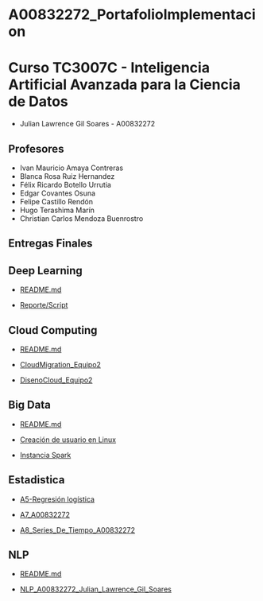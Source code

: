 # A00832272_PortafolioImplementacion

# Curso TC3007C - Inteligencia Artificial Avanzada para la Ciencia de Datos

* Julian Lawrence Gil Soares - A00832272

## Profesores
* Ivan Mauricio Amaya Contreras
* Blanca Rosa Ruiz Hernandez
* Félix Ricardo Botello Urrutia
* Edgar Covantes Osuna
* Felipe Castillo Rendón
* Hugo Terashima Marín
* Christian Carlos Mendoza Buenrostro

## Entregas Finales

## Deep Learning
  * <a href="https://github.com/Julian7312/PortafolioImplementacion_A00832272_TC3007C/blob/main/final/Deep%20Learning/README.MD">README.md</a>
 
  * <a href="https://github.com/Julian7312/PortafolioImplementacion_A00832272_TC3007C/blob/main/final/Deep%20Learning/Momento%20de%20Retroalimentaci%C3%B3n%20Individual_%20Implementaci%C3%B3n%20de%20un%20modelo%20de%20Deep%20Learning.%20(1).pdf"> Reporte/Script</a>

## Cloud Computing
  * <a href="https://github.com/Julian7312/PortafolioImplementacion_A00832272_TC3007C/blob/main/final/Cloud%20Computing/README.MD">README.md</a>
 
  * <a href="https://github.com/Julian7312/PortafolioImplementacion_A00832272_TC3007C/blob/main/final/Cloud%20Computing/CloudMigration_Equipo2.pdf">CloudMigration_Equipo2</a>

  * <a href="https://github.com/Julian7312/PortafolioImplementacion_A00832272_TC3007C/blob/main/final/Cloud%20Computing/DisenoCloud_Equipo2.pdf">DisenoCloud_Equipo2</a>

## Big Data
  * <a href="https://github.com/Julian7312/PortafolioImplementacion_A00832272_TC3007C/blob/main/final/Big%20Data/README.MD">README.md</a>
 
  * <a href="https://github.com/Julian7312/PortafolioImplementacion_A00832272_TC3007C/blob/main/final/Big%20Data/Creaci%C3%B3n%20de%20usuario%20en%20Linux.pdf"> Creación de usuario en Linux</a>

  * <a href="https://github.com/Julian7312/PortafolioImplementacion_A00832272_TC3007C/blob/main/final/Big%20Data/Instancia%20Spark.pdf">Instancia Spark</a>

## Estadistica 
  * <a href="https://github.com/Julian7312/PortafolioImplementacion_A00832272_TC3007C/blob/main/final/Estadistica/A5-Regresi%C3%B3n%20log%C3%ADstica.pdf">A5-Regresión logística</a>

  * <a href="https://github.com/Julian7312/PortafolioImplementacion_A00832272_TC3007C/blob/main/final/Estadistica/A7_A00832272.pdf">A7_A00832272</a>

  * <a href="https://github.com/Julian7312/PortafolioImplementacion_A00832272_TC3007C/blob/main/final/Estadistica/A8_Series_De_Tiempo_A00832272.pdf">A8_Series_De_Tiempo_A00832272</a>

## NLP
  * <a href="https://github.com/Julian7312/PortafolioImplementacion_A00832272_TC3007C/blob/main/final/NLP/README.MD">README.md</a>
 
  * <a href="https://github.com/Julian7312/PortafolioImplementacion_A00832272_TC3007C/blob/main/final/NLP/NLP_A00832272_Julian_Lawrence_Gil_Soares.pdf">NLP_A00832272_Julian_Lawrence_Gil_Soares</a>

 

